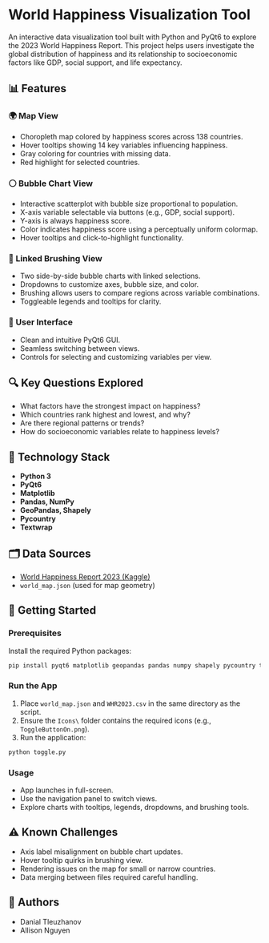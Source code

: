 # World Happiness Visualization Tool

An interactive data visualization tool built with Python and PyQt6 to explore the 2023 World Happiness Report. This project helps users investigate the global distribution of happiness and its relationship to socioeconomic factors like GDP, social support, and life expectancy.

## 📊 Features

### 🌍 Map View
- Choropleth map colored by happiness scores across 138 countries.
- Hover tooltips showing 14 key variables influencing happiness.
- Gray coloring for countries with missing data.
- Red highlight for selected countries.

### ⚪ Bubble Chart View
- Interactive scatterplot with bubble size proportional to population.
- X-axis variable selectable via buttons (e.g., GDP, social support).
- Y-axis is always happiness score.
- Color indicates happiness score using a perceptually uniform colormap.
- Hover tooltips and click-to-highlight functionality.

### 🔄 Linked Brushing View
- Two side-by-side bubble charts with linked selections.
- Dropdowns to customize axes, bubble size, and color.
- Brushing allows users to compare regions across variable combinations.
- Toggleable legends and tooltips for clarity.

### 🧭 User Interface
- Clean and intuitive PyQt6 GUI.
- Seamless switching between views.
- Controls for selecting and customizing variables per view.

## 🔍 Key Questions Explored
- What factors have the strongest impact on happiness?
- Which countries rank highest and lowest, and why?
- Are there regional patterns or trends?
- How do socioeconomic variables relate to happiness levels?

## 🧱 Technology Stack

- **Python 3**
- **PyQt6**
- **Matplotlib**
- **Pandas, NumPy**
- **GeoPandas, Shapely**
- **Pycountry**
- **Textwrap**

## 🗂️ Data Sources

- [World Happiness Report 2023 (Kaggle)](https://www.kaggle.com/datasets/ajaypalsinghlo/world-happiness-report-2023)
- `world_map.json` (used for map geometry)

## 🚀 Getting Started

### Prerequisites

Install the required Python packages:

```bash
pip install pyqt6 matplotlib geopandas pandas numpy shapely pycountry textwrap
```

### Run the App
1. Place `world_map.json` and `WHR2023.csv` in the same directory as the script.
2. Ensure the `Icons\` folder contains the required icons (e.g., `ToggleButtonOn.png`).
3. Run the application:

```bash
python toggle.py
```

### Usage
- App launches in full-screen.
- Use the navigation panel to switch views.
- Explore charts with tooltips, legends, dropdowns, and brushing tools.

## ⚠️ Known Challenges
- Axis label misalignment on bubble chart updates.
- Hover tooltip quirks in brushing view.
- Rendering issues on the map for small or narrow countries.
- Data merging between files required careful handling.

## 👥 Authors
- Danial Tleuzhanov
- Allison Nguyen
